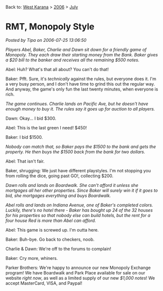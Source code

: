 Back to: [West Karana](/posts/westkarana.md) > [2006](/posts/2006/westkarana.md) > [July](./westkarana.md)
# RMT, Monopoly Style

*Posted by Tipa on 2006-07-25 13:06:50*

*Players Abel, Baker, Charlie and Dawn sit down for a friendly game of Monopoly. They each draw their starting money from the Bank. Baker gives a $20 bill to the banker and receives all the remaining $500 notes.*

Abel: Huh? What's that all about? You can't do that!

Baker: Pfft. Sure, it's *technically* against the rules, but everyone does it. I'm a very busy person, and I don't have time to grind this out the regular way. And anyway, the game's only fun the last twenty minutes, when everyone is rich.

*The game continues. Charlie lands on Pacific Ave, but he doesn't have enough money to buy it. The rules say it goes up for auction to all players.*

Dawn: Okay... I bid $300.

Abel: This is the last green I need! $450!

Baker: I bid $1500.

*Nobody can match that, so Baker pays the $1500 to the bank and gets the property. He then buys the $1500 back from the bank for two dollars.*

Abel: That isn't fair.

Baker, shrugging: We just have different playstyles. I'm not stopping you from rolling the dice, going past GO!, collecting $200.

*Dawn rolls and lands on Boardwalk. She can't afford it unless she mortgages all her other properties. Since Baker will surely win it if it goes to bid, she mortgages everything and buys Boardwalk.*

*Abel rolls and lands on Indiana Avenue, one of Baker's completed colors. Luckily, there's no hotel there - Baker has bought up 24 of the 32 houses for his properties so that nobody else can build hotels, but the rent for a four house Red is more than Abel can afford.*

Abel: This game is screwed up. I'm outta here.

Baker: Buh-bye. Go back to checkers, noob.

Charlie & Dawn: We're off to the forums to complain!

Baker: Cry more, whiners.

Parker Brothers: We're happy to announce our new Monopoly Exchange program! We have Boardwalk and Park Place available for sale on our website *right now*, as well as a limited supply of our new *$1,000 notes*! We accept MasterCard, VISA, and Paypal!
